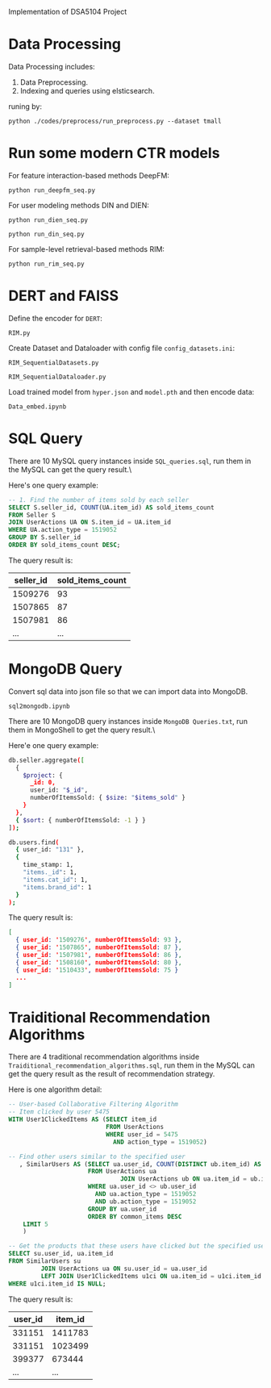 Implementation of DSA5104 Project

# Data Processing

Data Processing includes:

1. Data Preprocessing.
2. Indexing and queries using elsticsearch.

runing by:

`python ./codes/preprocess/run_preprocess.py --dataset tmall`

# Run some modern CTR models

For feature interaction-based methods DeepFM:

`python run_deepfm_seq.py`

For user modeling methods DIN and DIEN:

`python run_dien_seq.py`

`python run_din_seq.py`

For sample-level retrieval-based methods RIM:

`python run_rim_seq.py`

# DERT and FAISS

Define the encoder for `DERT`:

`RIM.py`

Create Dataset and Dataloader with config file `config_datasets.ini`:

`RIM_SequentialDatasets.py`

`RIM_SequentialDataloader.py`

Load trained model from `hyper.json` and `model.pth` and then encode data:

`Data_embed.ipynb`

# SQL Query

There are 10 MySQL query instances inside `SQL_queries.sql`, run them in the MySQL can get the query result.\

Here's one query example:

```sql
-- 1. Find the number of items sold by each seller
SELECT S.seller_id, COUNT(UA.item_id) AS sold_items_count
FROM Seller S
JOIN UserActions UA ON S.item_id = UA.item_id
WHERE UA.action_type = 1519052
GROUP BY S.seller_id
ORDER BY sold_items_count DESC;
```

The query result is:

| **seller_id** | **sold_items_count** |
| ------------- | -------------------- |
| 1509276       | 93                   |
| 1507865       | 87                   |
| 1507981       | 86                   |
| ...           | ...                  |

# MongoDB Query

Convert sql data into json file so that we can import data into MongoDB.

`sql2mongodb.ipynb`

There are 10 MongoDB query instances inside `MongoDB Queries.txt`, run them in MongoShell to get the query result.\

Here'e one query example:

```bash
db.seller.aggregate([
  {
    $project: {
      _id: 0,
      user_id: "$_id",
      numberOfItemsSold: { $size: "$items_sold" }
    }
  },
  { $sort: { numberOfItemsSold: -1 } }
]);

db.users.find(
  { user_id: "131" },
  {
    time_stamp: 1,
    "items._id": 1,
    "items.cat_id": 1,
    "items.brand_id": 1
  }
);
```

The query result is:

```json
[
  { user_id: '1509276', numberOfItemsSold: 93 },
  { user_id: '1507865', numberOfItemsSold: 87 },
  { user_id: '1507981', numberOfItemsSold: 86 },
  { user_id: '1508160', numberOfItemsSold: 80 },
  { user_id: '1510433', numberOfItemsSold: 75 }
  ...
]
```


# Traiditional Recommendation Algorithms

There are 4 traditional recommendation algorithms inside `Traiditional_recommendation_algorithms.sql`, run them in the MySQL can get the query result as the result of recommendation strategy.

Here is one algorithm detail:

```sql
-- User-based Collaborative Filtering Algorithm
-- Item clicked by user 5475
WITH User1ClickedItems AS (SELECT item_id
                           FROM UserActions
                           WHERE user_id = 5475
                             AND action_type = 1519052)

-- Find other users similar to the specified user
   , SimilarUsers AS (SELECT ua.user_id, COUNT(DISTINCT ub.item_id) AS common_items
                      FROM UserActions ua
                               JOIN UserActions ub ON ua.item_id = ub.item_id
                      WHERE ua.user_id <> ub.user_id
                        AND ua.action_type = 1519052
                        AND ub.action_type = 1519052
                      GROUP BY ua.user_id
                      ORDER BY common_items DESC
    LIMIT 5
    )

-- Get the products that these users have clicked but the specified user has not clicked
SELECT su.user_id, ua.item_id
FROM SimilarUsers su
         JOIN UserActions ua ON su.user_id = ua.user_id
         LEFT JOIN User1ClickedItems u1ci ON ua.item_id = u1ci.item_id
WHERE u1ci.item_id IS NULL;
```

The query result is:

| **user_id** | **item_id** |
| ----------- | ----------- |
| 331151      | 1411783     |
| 331151      | 1023499     |
| 399377      | 673444      |
| ...         | ...         |




